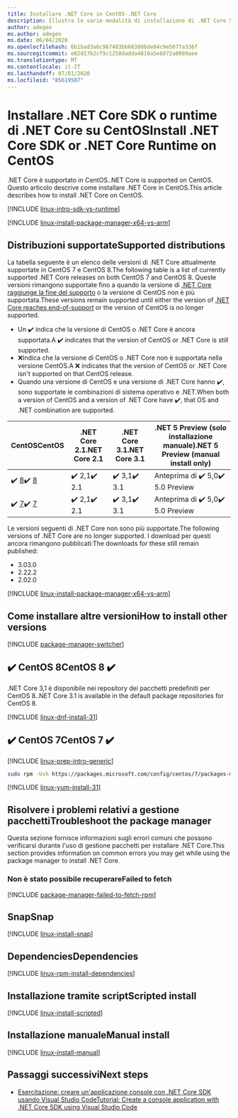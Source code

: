 ```yaml
---
title: Installare .NET Core in CentOS-.NET Core
description: Illustra le varie modalità di installazione di .NET Core SDK e runtime di .NET Core su CentOS.
author: adegeo
ms.author: adegeo
ms.date: 06/04/2020
ms.openlocfilehash: 6b1bad3a6c967483bb683866de84c9e5077a336f
ms.sourcegitcommit: e02d17b2cf9c1258dadda4810a5e6072a0089aee
ms.translationtype: MT
ms.contentlocale: it-IT
ms.lasthandoff: 07/01/2020
ms.locfileid: "85619507"
---
```

# <a name="install-net-core-sdk-or-net-core-runtime-on-centos"></a><span data-ttu-id="d256d-103">Installare .NET Core SDK o runtime di .NET Core su CentOS</span><span class="sxs-lookup"><span data-stu-id="d256d-103">Install .NET Core SDK or .NET Core Runtime on CentOS</span></span>

<span data-ttu-id="d256d-104">.NET Core è supportato in CentOS.</span><span class="sxs-lookup"><span data-stu-id="d256d-104">.NET Core is supported on CentOS.</span></span> <span data-ttu-id="d256d-105">Questo articolo descrive come installare .NET Core in CentOS.</span><span class="sxs-lookup"><span data-stu-id="d256d-105">This article describes how to install .NET Core on CentOS.</span></span>

[!INCLUDE [linux-intro-sdk-vs-runtime](includes/linux-intro-sdk-vs-runtime.md)]

[!INCLUDE [linux-install-package-manager-x64-vs-arm](includes/linux-install-package-manager-x64-vs-arm.md)]

## <a name="supported-distributions"></a><span data-ttu-id="d256d-106">Distribuzioni supportate</span><span class="sxs-lookup"><span data-stu-id="d256d-106">Supported distributions</span></span>

<span data-ttu-id="d256d-107">La tabella seguente è un elenco delle versioni di .NET Core attualmente supportate in CentOS 7 e CentOS 8.</span><span class="sxs-lookup"><span data-stu-id="d256d-107">The following table is a list of currently supported .NET Core releases on both CentOS 7 and CentOS 8.</span></span> <span data-ttu-id="d256d-108">Queste versioni rimangono supportate fino a quando la versione di [.NET Core raggiunge la fine del supporto](https://dotnet.microsoft.com/platform/support/policy/dotnet-core) o la versione di CentOS non è più supportata.</span><span class="sxs-lookup"><span data-stu-id="d256d-108">These versions remain supported until either the version of [.NET Core reaches end-of-support](https://dotnet.microsoft.com/platform/support/policy/dotnet-core) or the version of CentOS is no longer supported.</span></span>

- <span data-ttu-id="d256d-109">Un ✔️ indica che la versione di CentOS o .NET Core è ancora supportata.</span><span class="sxs-lookup"><span data-stu-id="d256d-109">A ✔️ indicates that the version of CentOS or .NET Core is still supported.</span></span>
- <span data-ttu-id="d256d-110">❌Indica che la versione di CentOS o .NET Core non è supportata nella versione CentOS.</span><span class="sxs-lookup"><span data-stu-id="d256d-110">A ❌ indicates that the version of CentOS or .NET Core isn't supported on that CentOS release.</span></span>
- <span data-ttu-id="d256d-111">Quando una versione di CentOS e una versione di .NET Core hanno ✔️, sono supportate le combinazioni di sistema operativo e .NET.</span><span class="sxs-lookup"><span data-stu-id="d256d-111">When both a version of CentOS and a version of .NET Core have ✔️, that OS and .NET combination are supported.</span></span>

| <span data-ttu-id="d256d-112">CentOS</span><span class="sxs-lookup"><span data-stu-id="d256d-112">CentOS</span></span>                   | <span data-ttu-id="d256d-113">.NET Core 2.1</span><span class="sxs-lookup"><span data-stu-id="d256d-113">.NET Core 2.1</span></span> | <span data-ttu-id="d256d-114">.NET Core 3.1</span><span class="sxs-lookup"><span data-stu-id="d256d-114">.NET Core 3.1</span></span> | <span data-ttu-id="d256d-115">.NET 5 Preview (solo installazione manuale)</span><span class="sxs-lookup"><span data-stu-id="d256d-115">.NET 5 Preview (manual install only)</span></span> |
|--------------------------|---------------|---------------|----------------|
| <span data-ttu-id="d256d-116">✔️ [8](#centos-8-)</span><span class="sxs-lookup"><span data-stu-id="d256d-116">✔️ [8](#centos-8-)</span></span> | <span data-ttu-id="d256d-117">✔️ 2,1</span><span class="sxs-lookup"><span data-stu-id="d256d-117">✔️ 2.1</span></span>        | <span data-ttu-id="d256d-118">✔️ 3,1</span><span class="sxs-lookup"><span data-stu-id="d256d-118">✔️ 3.1</span></span>        | <span data-ttu-id="d256d-119">Anteprima di ✔️ 5,0</span><span class="sxs-lookup"><span data-stu-id="d256d-119">✔️ 5.0 Preview</span></span> |
| <span data-ttu-id="d256d-120">✔️ [7](#centos-7-)</span><span class="sxs-lookup"><span data-stu-id="d256d-120">✔️ [7](#centos-7-)</span></span> | <span data-ttu-id="d256d-121">✔️ 2,1</span><span class="sxs-lookup"><span data-stu-id="d256d-121">✔️ 2.1</span></span>        | <span data-ttu-id="d256d-122">✔️ 3,1</span><span class="sxs-lookup"><span data-stu-id="d256d-122">✔️ 3.1</span></span>        | <span data-ttu-id="d256d-123">Anteprima di ✔️ 5,0</span><span class="sxs-lookup"><span data-stu-id="d256d-123">✔️ 5.0 Preview</span></span> |

<span data-ttu-id="d256d-124">Le versioni seguenti di .NET Core non sono più supportate.</span><span class="sxs-lookup"><span data-stu-id="d256d-124">The following versions of .NET Core are no longer supported.</span></span> <span data-ttu-id="d256d-125">I download per questi ancora rimangono pubblicati:</span><span class="sxs-lookup"><span data-stu-id="d256d-125">The downloads for these still remain published:</span></span>

- <span data-ttu-id="d256d-126">3.0</span><span class="sxs-lookup"><span data-stu-id="d256d-126">3.0</span></span>
- <span data-ttu-id="d256d-127">2.2</span><span class="sxs-lookup"><span data-stu-id="d256d-127">2.2</span></span>
- <span data-ttu-id="d256d-128">2.0</span><span class="sxs-lookup"><span data-stu-id="d256d-128">2.0</span></span>

[!INCLUDE [linux-install-package-manager-x64-vs-arm](includes/linux-install-package-manager-x64-vs-arm.md)]

## <a name="how-to-install-other-versions"></a><span data-ttu-id="d256d-129">Come installare altre versioni</span><span class="sxs-lookup"><span data-stu-id="d256d-129">How to install other versions</span></span>

[!INCLUDE [package-manager-switcher](./includes/package-manager-heading-hack-pkgname.md)]

## <a name="centos-8-"></a><span data-ttu-id="d256d-130">✔️ CentOS 8</span><span class="sxs-lookup"><span data-stu-id="d256d-130">CentOS 8 ✔️</span></span>

<span data-ttu-id="d256d-131">.NET Core 3,1 è disponibile nei repository dei pacchetti predefiniti per CentOS 8.</span><span class="sxs-lookup"><span data-stu-id="d256d-131">.NET Core 3.1 is available in the default package repositories for CentOS 8.</span></span>

[!INCLUDE [linux-dnf-install-31](includes/linux-install-31-dnf.md)]

## <a name="centos-7-"></a><span data-ttu-id="d256d-132">✔️ CentOS 7</span><span class="sxs-lookup"><span data-stu-id="d256d-132">CentOS 7 ✔️</span></span>

[!INCLUDE [linux-prep-intro-generic](includes/linux-prep-intro-generic.md)]

```bash
sudo rpm -Uvh https://packages.microsoft.com/config/centos/7/packages-microsoft-prod.rpm
```

[!INCLUDE [linux-yum-install-31](includes/linux-install-31-yum.md)]

## <a name="troubleshoot-the-package-manager"></a><span data-ttu-id="d256d-133">Risolvere i problemi relativi a gestione pacchetti</span><span class="sxs-lookup"><span data-stu-id="d256d-133">Troubleshoot the package manager</span></span>

<span data-ttu-id="d256d-134">Questa sezione fornisce informazioni sugli errori comuni che possono verificarsi durante l'uso di gestione pacchetti per installare .NET Core.</span><span class="sxs-lookup"><span data-stu-id="d256d-134">This section provides information on common errors you may get while using the package manager to install .NET Core.</span></span>

### <a name="failed-to-fetch"></a><span data-ttu-id="d256d-135">Non è stato possibile recuperare</span><span class="sxs-lookup"><span data-stu-id="d256d-135">Failed to fetch</span></span>

[!INCLUDE [package-manager-failed-to-fetch-rpm](includes/package-manager-failed-to-fetch-rpm.md)]

## <a name="snap"></a><span data-ttu-id="d256d-136">Snap</span><span class="sxs-lookup"><span data-stu-id="d256d-136">Snap</span></span>

[!INCLUDE [linux-install-snap](includes/linux-install-snap.md)]

## <a name="dependencies"></a><span data-ttu-id="d256d-137">Dependencies</span><span class="sxs-lookup"><span data-stu-id="d256d-137">Dependencies</span></span>

[!INCLUDE [linux-rpm-install-dependencies](includes/linux-rpm-install-dependencies.md)]

## <a name="scripted-install"></a><span data-ttu-id="d256d-138">Installazione tramite script</span><span class="sxs-lookup"><span data-stu-id="d256d-138">Scripted install</span></span>

[!INCLUDE [linux-install-scripted](includes/linux-install-scripted.md)]

## <a name="manual-install"></a><span data-ttu-id="d256d-139">Installazione manuale</span><span class="sxs-lookup"><span data-stu-id="d256d-139">Manual install</span></span>

[!INCLUDE [linux-install-manual](includes/linux-install-manual.md)]

## <a name="next-steps"></a><span data-ttu-id="d256d-140">Passaggi successivi</span><span class="sxs-lookup"><span data-stu-id="d256d-140">Next steps</span></span>

- [<span data-ttu-id="d256d-141">Esercitazione: creare un'applicazione console con .NET Core SDK usando Visual Studio Code</span><span class="sxs-lookup"><span data-stu-id="d256d-141">Tutorial: Create a console application with .NET Core SDK using Visual Studio Code</span></span>](../tutorials/with-visual-studio-code.md)
